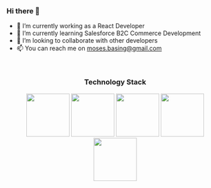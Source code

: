 ### Hi there 👋 


- 🔭 I’m currently working as a React Developer
- 🌱 I’m currently learning Salesforce B2C Commerce Development
- 👯 I’m looking to collaborate with other developers
- 📫 You can reach me on moses.basing@gmail.com
<!-- - 😄 Pronouns: He/Him -->
<!-- - ⚡ 2021 Goal: To become a Certified Salesforce B2C Commerce Developer & Architect -->

<br/>

<h3 align = 'center'>Technology Stack</h3>
<p align="center">
<img src="https://media.giphy.com/media/eNAsjO55tPbgaor7ma/giphy.gif" width= "100" />
<img src="https://media.giphy.com/media/kdFc8fubgS31b8DsVu/giphy.gif" width= "100" />
<img src="https://media.giphy.com/media/ln7z2eWriiQAllfVcn/giphy.gif" width= "100" />
<!-- <img src="https://media.giphy.com/media/LMt9638dO8dftAjtco/giphy.gif" width= "100" /> -->
<img src="https://media.giphy.com/media/XAxylRMCdpbEWUAvr8/giphy.gif" width= "100" />
<img src="https://media.giphy.com/media/fsEaZldNC8A1PJ3mwp/giphy.gif" width= "100" />
</p>






